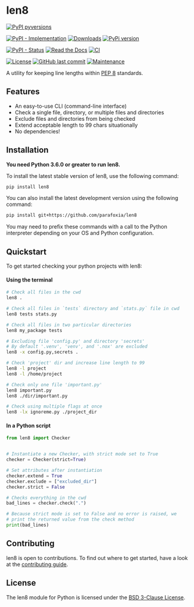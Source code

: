 # len8


[![PyPI pyversions](https://img.shields.io/pypi/pyversions/len8.svg)](https://pypi.python.org/pypi/len8/)

[![PyPI - Implementation](https://img.shields.io/pypi/implementation/len8)](https://pypi.python.org/pypi/len8/)
[![Downloads](https://pepy.tech/badge/len8)](https://pepy.tech/project/len8)
[![PyPi version](https://img.shields.io/pypi/v/len8.svg)](https://pypi.python.org/pypi/len8/)

[![PyPI - Status](https://img.shields.io/pypi/status/len8)](https://pypi.python.org/pypi/len8/)
[![Read the Docs](https://img.shields.io/readthedocs/len8)](https://len8.readthedocs.io/en/latest/index.html)
[![CI](https://github.com/parafoxia/len8/actions/workflows/ci.yml/badge.svg)](https://github.com/parafoxia/len8/actions/workflows/ci.yml)

[![License](https://img.shields.io/github/license/parafoxia/len8.svg)](https://github.com/parafoxia/len8/blob/main/LICENSE)
[![GitHub last commit](https://img.shields.io/github/last-commit/parafoxia/len8)](https://github.com/parafoxia/len8)
[![Maintenance](https://img.shields.io/maintenance/yes/2021)](https://github.com/parafoxia/len8)

A utility for keeping line lengths within [PEP 8](https://www.python.org/dev/peps/pep-0008/#maximum-line-length) standards.

## Features

- An easy-to-use CLI (command-line interface)
- Check a single file, directory, or multiple files and directories
- Exclude files and directories from being checked
- Extend acceptable length to 99 chars situationally
- No dependencies!

## Installation

**You need Python 3.6.0 or greater to run len8.**

To install the latest stable version of len8, use the following command:
```sh
pip install len8
```

You can also install the latest development version using the following command:
```sh
pip install git+https://github.com/parafoxia/len8
```

You may need to prefix these commands with a call to the Python interpreter depending on your OS and Python configuration.

## Quickstart

To get started checking your python projects with len8:

#### Using the terminal

```sh
# Check all files in the cwd
len8 .

# Check all files in `tests` directory and `stats.py` file in cwd
len8 tests stats.py

# Check all files in two particular directories
len8 my_package tests

# Excluding file 'config.py' and directory 'secrets'
# By default '.venv', 'venv', and '.nox' are excluded
len8 -x config.py,secrets .

# Check 'project' dir and increase line length to 99
len8 -l project
len8 -l /home/project

# Check only one file 'important.py'
len8 important.py
len8 ./dir/important.py

# Check using multiple flags at once
len8 -lx ignoreme.py ./project_dir
```

#### In a Python script

```py
from len8 import Checker


# Instantiate a new Checker, with strict mode set to True
checker = Checker(strict=True)

# Set attributes after instantiation
checker.extend = True
checker.exclude = ["excluded_dir"]
checker.strict = False

# Checks everything in the cwd
bad_lines = checker.check(".")

# Because strict mode is set to False and no error is raised, we
# print the returned value from the check method
print(bad_lines)
```

## Contributing

len8 is open to contributions. To find out where to get started, have a look at the [contributing guide](https://github.com/parafoxia/len8/blob/main/CONTRIBUTING.md).

## License

The len8 module for Python is licensed under the [BSD 3-Clause License](https://github.com/parafoxia/len8/blob/main/LICENSE).
